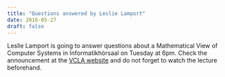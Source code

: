 ```yaml
---
title: "Questions answered by Leslie Lamport"
date: 2016-05-27
draft: false
---
```

<p>Leslie Lamport is going to answer questions about a Mathematical View of Computer Systems in Informatikhörsaal on Tuesday at 6pm. Check the announcement at the <a href="http://www.vcla.at/2016/05/leslie-lamport/">VCLA website</a> and do not forget to watch the lecture beforehand.</p>
<div class="fix"><!----></div>
